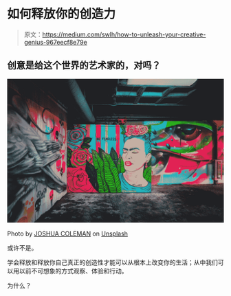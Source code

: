 # 如何释放你的创造力

> 原文：<https://medium.com/swlh/how-to-unleash-your-creative-genius-967eecf8e79e>

## 创意是给这个世界的艺术家的，对吗？

![](img/eaede57e6d8c540120d6f5302bab89ea.png)

Photo by [JOSHUA COLEMAN](https://unsplash.com/@joshstyle?utm_source=medium&utm_medium=referral) on [Unsplash](https://unsplash.com?utm_source=medium&utm_medium=referral)

或许不是。

学会释放和释放你自己真正的创造性才能可以从根本上改变你的生活；从中我们可以用以前不可想象的方式观察、体验和行动。

为什么？